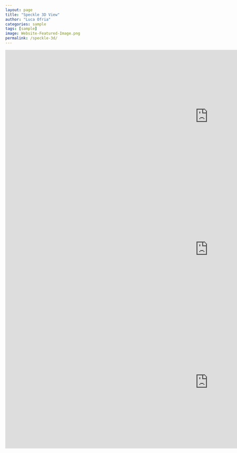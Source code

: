 ```yaml
---
layout: page
title: "Speckle 3D View"
author: "Luca Ofria"
categories: sample
tags: [sample]
image: Website-Featured-Image.png
permalink: /speckle-3d/
---
```


<style>
  .page-content iframe {
    display: block;
    margin: 20px auto;
    max-width: 100%;
    width: 1280px !important;
    height: 720px !important; /* Altezza specifica per l'iframe */
    border: 1px solid #ddd; /* Bordo opzionale */
  }
</style>

<iframe title="Speckle" src="https://app.speckle.systems/projects/86d4d1ad64/models/5eb143b663#embed=%7B%22isEnabled%22%3Atrue%7D" width="1280" height="420" frameborder="0"></iframe>

<iframe title="Speckle" src="https://app.speckle.systems/projects/86d4d1ad64/models/cf21bc8b8a#embed=%7B%22isEnabled%22%3Atrue%7D" width="1280" height="420" frameborder="0"></iframe>

<iframe title="Speckle" src="https://app.speckle.systems/projects/86d4d1ad64/models/0c6e7dac45#embed=%7B%22isEnabled%22%3Atrue%7D" width="1280" height="420" frameborder="0"></iframe>
